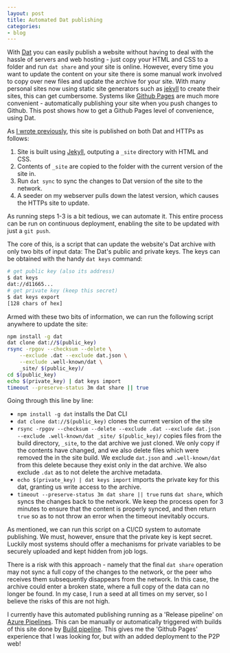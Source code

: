 ```yaml
---
layout: post
title: Automated Dat publishing
categories:
- blog
---
```


With [Dat](//dat.foundation/) you can easily publish a website without having to deal with the hassle of servers and web hosting - just copy your HTML and CSS to a folder and run `dat share` and your site is online. However, every time you want to update the content on your site there is some manual work involved to copy over new files and update the archive for your site. With many personal sites now using static site generators such as [jekyll](https://jekyllrb.com/) to create their sites, this can get cumbersome. Systems like [Github Pages](https://pages.github.com/) are much more convenient - automatically publishing your site when you push changes to Github.
This post shows how to get a Github Pages level of convenience, using Dat.

As [I wrote previously](/blog/2018/03/29/dats-good.html), this site is published on both Dat and HTTPs as follows:

1. Site is built using [Jekyll](https://jekyllrb.com/), outputing a `_site` directory with HTML and CSS.
2. Contents of `_site` are copied to the folder with the current version of the site in.
3. Run `dat sync` to sync the changes to Dat version of the site to the network.
4. A seeder on my webserver pulls down the latest version, which causes the HTTPs site to update.

As running steps 1-3 is a bit tedious, we can automate it. This entire process can be run on continuous deployment, enabling the site to be updated with just a `git push`. 

The core of this, is a script that can update the website's Dat archive with only two bits of input data: The Dat's public and private keys. The keys can be obtained with the handy `dat keys` command:

```bash
# get public key (also its address)
$ dat keys
dat://d11665...
# get private key (keep this secret)
$ dat keys export
[128 chars of hex]
```

Armed with these two bits of information, we can run the following script anywhere to update the site:

```bash
npm install -g dat
dat clone dat://$(public_key)
rsync -rpgov --checksum --delete \
    --exclude .dat --exclude dat.json \
    --exclude .well-known/dat \
    _site/ $(public_key)/
cd $(public_key)
echo $(private_key) | dat keys import
timeout --preserve-status 3m dat share || true
```

Going through this line by line:

- `npm install -g dat` installs the Dat CLI
- `dat clone dat://$(public_key)` clones the current version of the site
- `rsync -rpgov --checksum --delete --exclude .dat --exclude dat.json --exclude .well-known/dat _site/ $(public_key)/` copies files from the build directory, `_site`, to the dat archive we just cloned. We only copy if the contents have changed, and we also delete files which were removed the in the site build. We exclude `dat.json` and `.well-known/dat` from this delete because they exist only in the dat archive. We also exclude `.dat` as to not delete the archive metadata.
- `echo $(private_key) | dat keys import` imports the private key for this dat, granting us write access to the archive.
- `timeout --preserve-status 3m dat share || true` runs `dat share`, which syncs the changes back to the network. We keep the process open for 3 minutes to ensure that the content is properly synced, and then return `true` so as to not throw an error when the timeout inevitably occurs.

As mentioned, we can run this script on a CI/CD system to automate publishing. We must, however, ensure that the private key is kept secret. Luckily most systems should offer a mechanisms for private variables to be securely uploaded and kept hidden from job logs.

There is a risk with this approach - namely that the final `dat share` operation may not sync a full copy of the changes to the network, or the peer who receives them subsequently disappears from the network. In this case, the archive could enter a broken state, where a full copy of the data can no longer be found. In my case, I run a seed at all times on my server, so I believe the risks of this are not high.

I currently have this automated publishing running as a 'Release pipeline' on [Azure Pipelines](https://dev.azure.com/sammacbeth/sammacbeth.eu/_release). This can be manually or automatically triggered with builds of this site done by [Build pipeline](https://github.com/sammacbeth/sammacbeth.github.io/blob/master/azure-pipelines.yml). This gives me the 'Github Pages' experience that I was looking for, but with an added deployment to the P2P web!
